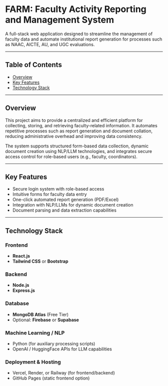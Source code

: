 # FARM: Faculty Activity Reporting and Management System
A full-stack web application designed to streamline the management of faculty data and automate institutional report generation for processes such as NAAC, AICTE, AU, and UGC evaluations.

---

## Table of Contents

- [Overview](#overview)
- [Key Features](#key-features)
- [Technology Stack](#technology-stack)
  
---

## Overview

This project aims to provide a centralized and efficient platform for collecting, storing, and retrieving faculty-related information. It automates repetitive processes such as report generation and document collation, reducing administrative overhead and improving data consistency.

The system supports structured form-based data collection, dynamic document creation using NLP/LLM technologies, and integrates secure access control for role-based users (e.g., faculty, coordinators).

---

## Key Features

- Secure login system with role-based access
- Intuitive forms for faculty data entry
- One-click automated report generation (PDF/Excel)
- Integration with NLP/LLMs for dynamic document creation
- Document parsing and data extraction capabilities

---

## Technology Stack

### Frontend
- **React.js**
- **Tailwind CSS** or **Bootstrap**

### Backend
- **Node.js**
- **Express.js**

### Database
- **MongoDB Atlas** (Free Tier)  
- Optional: **Firebase** or **Supabase**

### Machine Learning / NLP
- Python (for auxiliary processing scripts)
- OpenAI / HuggingFace APIs for LLM capabilities

### Deployment & Hosting
- Vercel, Render, or Railway (for frontend/backend)
- GitHub Pages (static frontend option)
